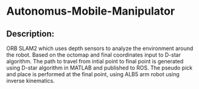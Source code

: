 # Autonomus-Mobile-Manipulator
## Description:
ORB SLAM2 which uses depth sensors to analyze the environment around the robot. Based on the octomap and final coordinates input to D-star algorithm. The path to travel from intial point to final point is generated using D-star algorithm in MATLAB and published to ROS. The pseudo pick and place is performed at the final point, using ALB5 arm robot using inverse kinematics.
